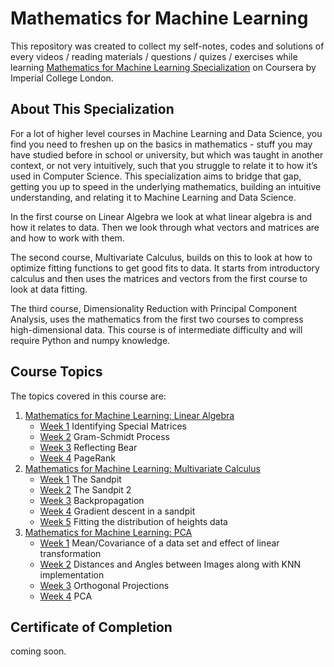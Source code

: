 # Mathematics for Machine Learning

This repository was created to collect my self-notes, codes and solutions of every videos / reading materials / questions / quizes / exercises while learning [Mathematics for Machine Learning Specialization](https://www.coursera.org/specializations/mathematics-machine-learning) on Coursera by Imperial College London.

## About This Specialization

For a lot of higher level courses in Machine Learning and Data Science, you find you need to freshen up on the basics in mathematics - stuff you may have studied before in school or university, but which was taught in another context, or not very intuitively, such that you struggle to relate it to how it’s used in Computer Science. This specialization aims to bridge that gap, getting you up to speed in the underlying mathematics, building an intuitive understanding, and relating it to Machine Learning and Data Science.

In the first course on Linear Algebra we look at what linear algebra is and how it relates to data. Then we look through what vectors and matrices are and how to work with them.

The second course, Multivariate Calculus, builds on this to look at how to optimize fitting functions to get good fits to data. It starts from introductory calculus and then uses the matrices and vectors from the first course to look at data fitting.

The third course, Dimensionality Reduction with Principal Component Analysis, uses the mathematics from the first two courses to compress high-dimensional data. This course is of intermediate difficulty and will require Python and numpy knowledge.

## Course Topics
The topics covered in this course are:
1. [Mathematics for Machine Learning: Linear Algebra](https://www.coursera.org/learn/linear-algebra-machine-learning?specialization=mathematics-machine-learning)
    * [Week 1]() Identifying Special Matrices
    * [Week 2]() Gram-Schmidt Process
    * [Week 3]() Reflecting Bear
    * [Week 4]() PageRank
2. [Mathematics for Machine Learning: Multivariate Calculus](https://www.coursera.org/learn/multivariate-calculus-machine-learning?specialization=mathematics-machine-learning)
    * [Week 1]() The Sandpit
    * [Week 2]() The Sandpit 2
    * [Week 3]() Backpropagation
    * [Week 4]() Gradient descent in a sandpit
    * [Week 5]() Fitting the distribution of heights data
3. [Mathematics for Machine Learning: PCA](https://www.coursera.org/learn/pca-machine-learning?specialization=mathematics-machine-learning)
    * [Week 1]() Mean/Covariance of a data set and effect of linear transformation
    * [Week 2]() Distances and Angles between Images along with KNN implementation
    * [Week 3]() Orthogonal Projections
    * [Week 4]() PCA
 
## Certificate of Completion
coming soon.